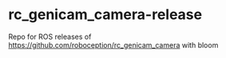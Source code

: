 # rc_genicam_camera-release
Repo for ROS releases of https://github.com/roboception/rc_genicam_camera with bloom
